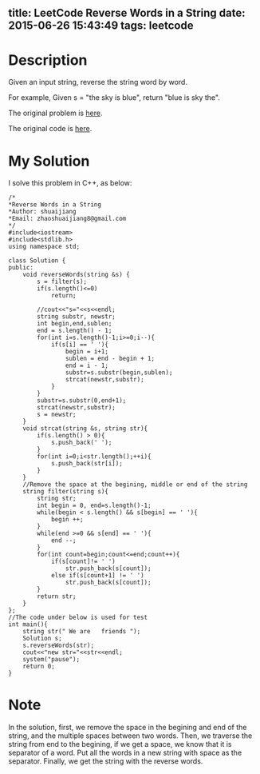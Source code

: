 title: LeetCode Reverse Words in a String 
date: 2015-06-26 15:43:49
tags: leetcode
---



# Description
Given an input string, reverse the string word by word.

For example,
Given s = "the sky is blue",
return "blue is sky the".

The original problem is [here](https://leetcode.com/problems/reverse-words-in-a-string/ "Problem").

The original code is [here](https://github.com/shuaijiang/LeetCode/blob/master/ReverseWordsInAString.cpp "Code").
<!--more-->

# My Solution
I solve this problem in C++, as below:
	

	/*
	*Reverse Words in a String
	*Author: shuaijiang
	*Email: zhaoshuaijiang8@gmail.com
	*/
	#include<iostream>
	#include<stdlib.h>
	using namespace std;
	
	class Solution {
	public:
	    void reverseWords(string &s) {
			s = filter(s);
	    	if(s.length()<=0)
	    		return;
	    	
	    	//cout<<"s="<<s<<endl;
	        string substr, newstr;
	        int begin,end,sublen;
	        end = s.length() - 1;
	        for(int i=s.length()-1;i>=0;i--){
	        	if(s[i] == ' '){
	        		begin = i+1;
	        		sublen = end - begin + 1;
	        		end = i - 1;
	        		substr=s.substr(begin,sublen);
	        		strcat(newstr,substr);
	        	}
	        }
	        substr=s.substr(0,end+1);
	        strcat(newstr,substr);
	        s = newstr;
	    }
	    void strcat(string &s, string str){
	    	if(s.length() > 0){
	    		s.push_back(' ');
	    	}
	    	for(int i=0;i<str.length();++i){
	    		s.push_back(str[i]);
	    	}
	    }
	    //Remove the space at the begining, middle or end of the string
	    string filter(string s){
	    	string str;
	    	int begin = 0, end=s.length()-1;
	    	while(begin < s.length() && s[begin] == ' '){
	    		begin ++;
	    	}
	    	while(end >=0 && s[end] == ' '){
	    		end --;
	    	}
	    	for(int count=begin;count<=end;count++){
	    		if(s[count]!= ' ')
	    			str.push_back(s[count]);
				else if(s[count+1] != ' ')
					str.push_back(s[count]);
	    	}
	    	return str;
	    }
	};
	//The code under below is used for test
	int main(){
		string str(" We are   friends ");
		Solution s;
		s.reverseWords(str);
		cout<<"new str="<<str<<endl;
		system("pause");
		return 0;
	}


# Note
In the solution, first, we remove the space in the begining and end of the string, and the multiple spaces between two words. Then, we traverse the string from end to the begining, if we get a space, we know that it is separator of a word. Put all the words in a new string with space as the separator. Finally, we get the string with the reverse words. 
